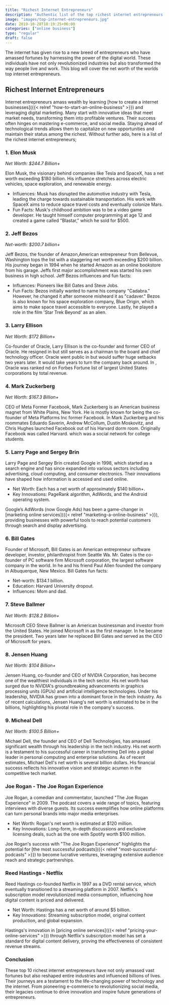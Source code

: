 ```yaml
---
title: "Richest Internet Entrepreneurs"
description: "Authentic list of the top richest internet entrepreneurs, their staggering net worth, significant influences, and fun facts about their journeys to success."
image: "images/top-internet-entrepreneurs.jpg"
date: 2019-10-28T18:19:25+06:00
categories: ["online business"]
type: "regular"
draft: false
---
```


The internet has given rise to a new breed of entrepreneurs who have amassed fortunes by harnessing the power of the digital world. These individuals have not only revolutionized industries but also transformed the way people live and work. This blog will cover the net worth of the worlds top internet entrepreneurs.

## Richest Internet Entrepreneurs

Internet entrepreneurs amass wealth by learning [how to create a internet businesses]({{< relref "how-to-start-an-online-business" >}}) and leveraging digital marketing. Many start with innovative ideas that meet market needs, transforming them into profitable ventures. Their success often hinges on mastering e-commerce, and social media. Staying ahead of technological trends allows them to capitalize on new opportunities and maintain their status among the richest. Without further ado, here is a list of the richest internet entrepreneurs;

### 1. Elon Musk

*Net Worth: $244.7 Billion+*

Elon Musk, the visionary behind companies like Tesla and SpaceX, has a net worth exceeding $180 billion. His influence stretches across electric vehicles, space exploration, and renewable energy.

* Influences: Musk has disrupted the automotive industry with Tesla, leading the charge towards sustainable transportation. His work with SpaceX aims to reduce space travel costs and eventually colonize Mars.
* Fun Facts: Musk's childhood ambition was to be a video game developer. He taught himself computer programming at age 12 and created a game called "Blastar," which he sold for $500.

### 2. Jeff Bezos

*Net-worth: $200.7 billion+*

Jeff Bezos, the founder of Amazon,American entrepreneur from Bellevue, Washington tops the list with a staggering net worth exceeding $200 billion. His journey began in 1994 when he started Amazon as an online bookstore from his garage. Jeffs first major accomplishment was started his own business in high school. Jeff Bezos influences and fun facts:

* Influences: Pioneers like Bill Gates and Steve Jobs.
* Fun Facts: Bezos initially wanted to name his company "Cadabra." However, he changed it after someone misheard it as "cadaver." Bezos is also known for his space exploration company, Blue Origin, which aims to make space travel accessible to everyone. Lastly, he played a role in the film 'Star Trek Beyond' as an alien.

### 3. Larry Ellison

*Net Worth: $172 Billion+*

Co-founder of Oracle, Larry Ellison is the co-founder and former CEO of Oracle. He resigned in but still serves as a chairman to the board and chief technology officer. Oracle went public in but would suffer huge setbacks two years later. It would take years to turn the company back around. In , Oracle was ranked nd on Forbes Fortune list of largest United States corporations by total revenue.

### 4. Mark Zuckerberg

*Net Worth: $167.3 Billion+*

CEO of Meta Former Facebook, Mark Zuckerberg is an American business magnet from White Plains, New York. He is mostly known for being the co-founder of Meta Platforms Inc former Facebook. In Mark Zuckerberg and his roommates Eduardo Saverin, Andrew McCollum, Dustin Moskovitz, and Chris Hughes launched Facebook out of his Harvard dorm room. Originally Facebook was called Harvard. which was a social network for college students.

### 5. Larry Page and Sergey Brin

Larry Page and Sergey Brin created Google in 1998, which started as a search engine and has since expanded into various sectors including advertising, cloud computing, and consumer electronics. Their innovations have shaped how information is accessed and used online.

* Net Worth: Each has a net worth of approximately $140 billion+.
* Key Innovations: PageRank algorithm, AdWords, and the Android operating system.

Google’s AdWords (now Google Ads) has been a game-changer in [marketing online services]({{< relref "marketing-a-online-business" >}}), providing businesses with powerful tools to reach potential customers through search and display advertising.

### 6. Bill Gates

Founder of Microsoft, Bill Gates is an American entrepreneur software developer, investor, philanthropist from Seattle Wa. Mr. Gates is the co-founder of PC software firm Microsoft corporation, the largest software company in the world. In he and his friend Paul Allen founded the company in Albuquerque, New Mexico. Bill Gates fun facts:

* Net-worth: $134.1 billion.
* Education: Harvard University dropout.
* Influences: Mom and dad.

### 7. Steve Ballmer

*Net Worth: $128.2 Billion+*

Microsoft CEO Steve Ballmer is an American businessman and investor from the United States. He joined Microsoft in as the first manager. In he became the president. Two years later he replaced Bill Gates and served as the CEO of Microsoft for years.

### 8. Jensen Huang

*Net Worth: $104 Billion+*

Jensen Huang, co-founder and CEO of NVIDIA Corporation, has become one of the wealthiest individuals in the tech sector. His net worth has surged due to NVIDIA's groundbreaking advancements in graphics processing units (GPUs) and artificial intelligence technologies. Under his leadership, NVIDIA has grown into a dominant force in the tech industry. As of recent calculations, Jensen Huang's net worth is estimated to be in the billions, highlighting his pivotal role in the company's success.

### 9. Micheal Dell

*Net Worth: $100.5 Billion+*

Michael Dell, the founder and CEO of Dell Technologies, has amassed significant wealth through his leadership in the tech industry. His net worth is a testament to his successful career in transforming Dell into a global leader in personal computing and enterprise solutions. As of recent estimates, Michael Dell's net worth is several billion dollars. His financial success reflects his innovative vision and strategic acumen in the competitive tech market.

### Joe Rogan - The Joe Rogan Experience

Joe Rogan, a comedian and commentator, launched "The Joe Rogan Experience" in 2009. The podcast covers a wide range of topics, featuring interviews with diverse guests. Its success exemplifies how online platforms can turn personal brands into major media enterprises.

* Net Worth: Rogan's net worth is estimated at $120 million.
* Key Innovations: Long-form, in-depth discussions and exclusive licensing deals, such as the one with Spotify worth $100 million.

Joe Rogan's success with "The Joe Rogan Experience" highlights the potential for [the most successful podcasts]({{< relref "most-successful-podcasts" >}}) to become lucrative ventures, leveraging extensive audience reach and strategic partnerships.

### Reed Hastings - Netflix

Reed Hastings co-founded Netflix in 1997 as a DVD rental service, which eventually transitioned to a streaming platform in 2007. Netflix's subscription model revolutionized media consumption, influencing how digital content is priced and delivered.

* Net Worth: Hastings has a net worth of around $5 billion.
* Key Innovations: Streaming subscription model, original content production, and global expansion.

Hastings's innovation in [pricing online services]({{< relref "pricing-your-online-services" >}}) through Netflix's subscription model has set a standard for digital content delivery, proving the effectiveness of consistent revenue streams.

### Conclusion

These top 10 richest internet entrepreneurs have not only amassed vast fortunes but also reshaped entire industries and influenced billions of lives. Their journeys are a testament to the life-changing power of technology and the internet. From pioneering e-commerce to revolutionizing social media, their legacies continue to drive innovation and inspire future generations of entrepreneurs.
